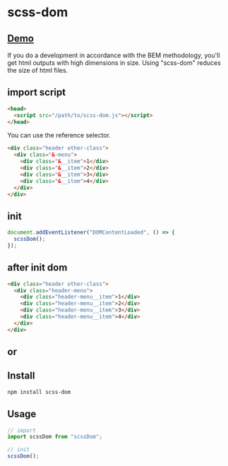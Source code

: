 # scss-dom

## [Demo](https://codesandbox.io/s/5362v6rzvk?fontsize=14)

If you do a development in accordance with the BEM methodology, you'll get html outputs with high dimensions in size. Using "scss-dom" reduces the size of html files.

## import script

```html
<head>
  <script src="/path/to/scss-dom.js"></script>
</head>
```

You can use the reference selector.

```html
<div class="header other-class">
  <div class="&-menu">
    <div class="&__item">1</div>
    <div class="&__item">2</div>
    <div class="&__item">3</div>
    <div class="&__item">4</div>
  </div>
</div>
```

## init

```js
document.addEventListener("DOMContentLoaded", () => {
  scssDom();
});
```

## after init dom

```html
<div class="header other-class">
  <div class="header-menu">
    <div class="header-menu__item">1</div>
    <div class="header-menu__item">2</div>
    <div class="header-menu__item">3</div>
    <div class="header-menu__item">4</div>
  </div>
</div>
```

## or

## Install

```sh
npm install scss-dom
```

## Usage

```js
// import
import scssDom from "scssDom";

// init
scssDom();
```

